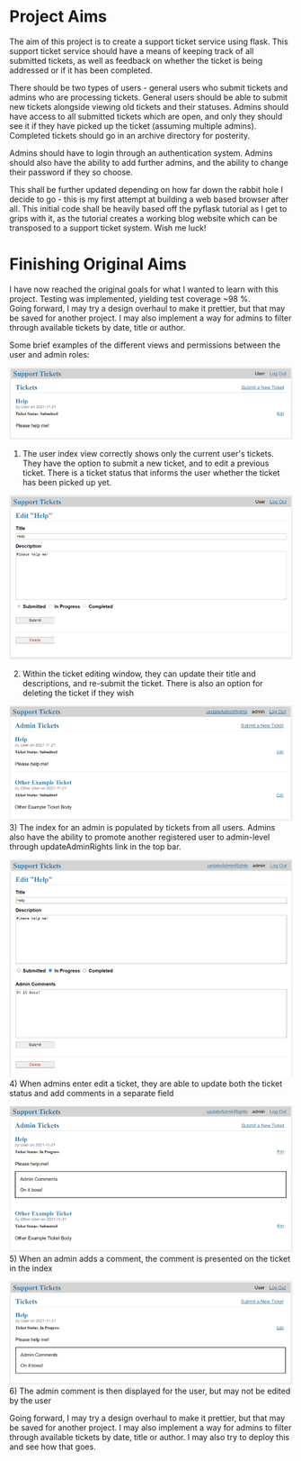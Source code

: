 # Project Aims
The aim of this project is to create a support ticket service using flask. This support ticket service should have a means of keeping track of all submitted tickets, as well as feedback on whether the ticket is being addressed or if it has been completed. 

There should be two types of users - general users who submit tickets and admins who are processing tickets. General users should be able to submit new tickets alongside viewing old tickets and their statuses. Admins should have access to all submitted tickets which are open, and only they should see it if they have picked up the ticket (assuming multiple admins). Completed tickets should go in an archive directory for posterity. 

Admins should have to login through an authentication system. Admins should also have the ability to add further admins, and the ability to change their password if they so choose. 

This shall be further updated depending on how far down the rabbit hole I decide to go - this is my first attempt at building a web based browser after all. This initial code shall be heavily based off the pyflask tutorial as I get to grips with it, as the tutorial creates a working blog website which can be transposed to a support ticket system. Wish me luck!


# Finishing Original Aims 

I have now reached the original goals for what I wanted to learn with this project. Testing was implemented, yielding test coverage ~98 %.  
Going forward, I may try a design overhaul to make it prettier, but that may be saved for another project. I may also implement a way for admins to filter through available tickets by date, title or author.

Some brief examples of the different views and permissions between the user and admin roles:

![Example Window](/images/Example_1_user.png)
1) The user index view correctly shows only the current user's tickets. They have the option to submit a new ticket, and to edit a previous ticket. There is a ticket status that informs the user whether the ticket has been picked up yet. 

![Example Window](/images/Example_2_user.png)  

2) Within the ticket editing window, they can update their title and descriptions, and re-submit the ticket. There is also an option for deleting the ticket if they wish  


![Example Window](/images/Example_3_admin.png)  
3) The index for an admin is populated by tickets from all users. Admins also have the ability to promote another registered user to admin-level through updateAdminRights link in the top bar.


![Example Window](/images/Example_4_admin.png)  
4) When admins enter edit a ticket, they are able to update both the ticket status and add comments in a separate field

![Example Window](/images/Example_5_admin.png)  
5) When an admin adds a comment, the comment is presented on the ticket in the index

![Example Window](/images/Example_6_user.png)  
6) The admin comment is then displayed for the user, but may not be edited by the user

Going forward, I may try a design overhaul to make it prettier, but that may be saved for another project. I may also implement a way for admins to filter through available tickets by date, title or author. I may also try to deploy this and see how that goes. 